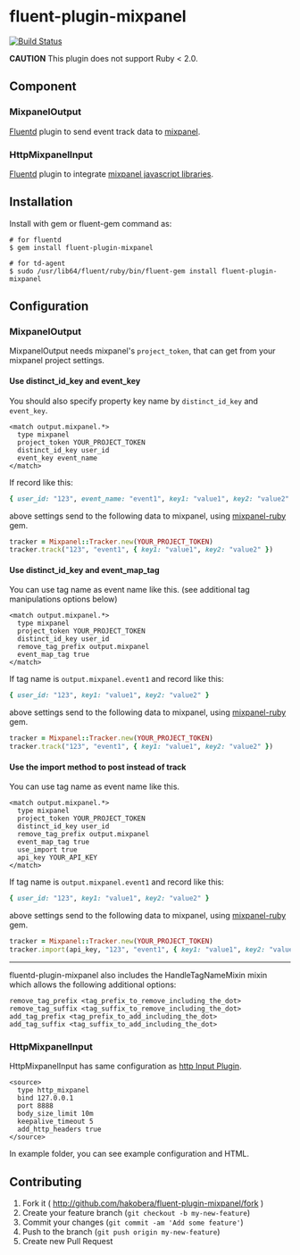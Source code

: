 # fluent-plugin-mixpanel

[![Build Status](https://travis-ci.org/hakobera/fluent-plugin-mixpanel.png?branch=master)](https://travis-ci.org/hakobera/fluent-plugin-mixpanel)

**CAUTION** This plugin does not support Ruby < 2.0.

## Component

### MixpanelOutput

[Fluentd](http://fluentd.org) plugin to send event track data to [mixpanel](https://mixpanel.com).

### HttpMixpanelInput

[Fluentd](http://fluentd.org) plugin to integrate [mixpanel javascript libraries](https://mixpanel.com/docs/integration-libraries/javascript).

## Installation

Install with gem or fluent-gem command as:

```
# for fluentd
$ gem install fluent-plugin-mixpanel

# for td-agent
$ sudo /usr/lib64/fluent/ruby/bin/fluent-gem install fluent-plugin-mixpanel
```

## Configuration

### MixpanelOutput

MixpanelOutput needs mixpanel's `project_token`, that can get from your mixpanel project settings.

#### Use distinct_id_key and event_key

You should also specify property key name by `distinct_id_key` and `event_key`.

```
<match output.mixpanel.*>
  type mixpanel
  project_token YOUR_PROJECT_TOKEN
  distinct_id_key user_id
  event_key event_name
</match>
```

If record like this:

```rb
{ user_id: "123", event_name: "event1", key1: "value1", key2: "value2" }
```

above settings send to the following data to mixpanel, using [mixpanel-ruby](https://github.com/mixpanel/mixpanel-ruby) gem.

```rb
tracker = Mixpanel::Tracker.new(YOUR_PROJECT_TOKEN)
tracker.track("123", "event1", { key1: "value1", key2: "value2" })
```

#### Use distinct_id_key and event_map_tag

You can use tag name as event name like this. (see additional tag manipulations options below)

```
<match output.mixpanel.*>
  type mixpanel
  project_token YOUR_PROJECT_TOKEN
  distinct_id_key user_id
  remove_tag_prefix output.mixpanel
  event_map_tag true
</match>
```

If tag name is `output.mixpanel.event1` and record like this:

```rb
{ user_id: "123", key1: "value1", key2: "value2" }
```

above settings send to the following data to mixpanel, using [mixpanel-ruby](https://github.com/mixpanel/mixpanel-ruby) gem.

```rb
tracker = Mixpanel::Tracker.new(YOUR_PROJECT_TOKEN)
tracker.track("123", "event1", { key1: "value1", key2: "value2" })
```

#### Use the import method to post instead of track

You can use tag name as event name like this.

```
<match output.mixpanel.*>
  type mixpanel
  project_token YOUR_PROJECT_TOKEN
  distinct_id_key user_id
  remove_tag_prefix output.mixpanel
  event_map_tag true
  use_import true
  api_key YOUR_API_KEY
</match>
```

If tag name is `output.mixpanel.event1` and record like this:

```rb
{ user_id: "123", key1: "value1", key2: "value2" }
```

above settings send to the following data to mixpanel, using [mixpanel-ruby](https://github.com/mixpanel/mixpanel-ruby) gem.

```rb
tracker = Mixpanel::Tracker.new(YOUR_PROJECT_TOKEN)
tracker.import(api_key, "123", "event1", { key1: "value1", key2: "value2" })
```

---

fluentd-plugin-mixpanel also includes the HandleTagNameMixin mixin which allows the following additional options:

```
remove_tag_prefix <tag_prefix_to_remove_including_the_dot>
remove_tag_suffix <tag_suffix_to_remove_including_the_dot>
add_tag_prefix <tag_prefix_to_add_including_the_dot>
add_tag_suffix <tag_suffix_to_add_including_the_dot>
```

### HttpMixpanelInput

HttpMixpanelInput has same configuration as [http Input Plugin](http://docs.fluentd.org/en/articles/in_http).

```
<source>
  type http_mixpanel
  bind 127.0.0.1
  port 8888
  body_size_limit 10m
  keepalive_timeout 5
  add_http_headers true
</source>
```

In example folder, you can see example configuration and HTML.

## Contributing

1. Fork it ( http://github.com/hakobera/fluent-plugin-mixpanel/fork )
2. Create your feature branch (`git checkout -b my-new-feature`)
3. Commit your changes (`git commit -am 'Add some feature'`)
4. Push to the branch (`git push origin my-new-feature`)
5. Create new Pull Request

